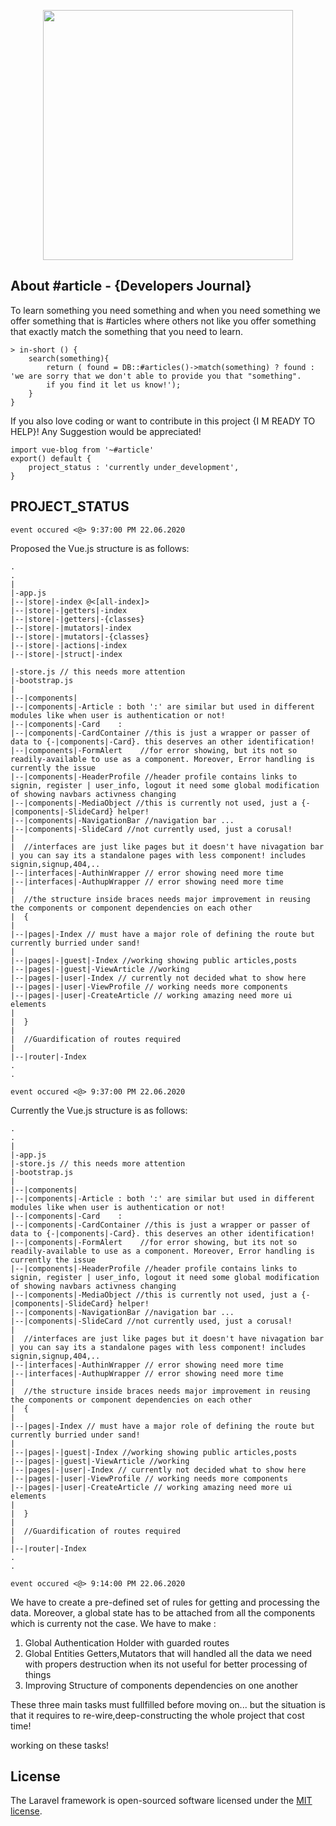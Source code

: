 <p align="center"><img src="https://git.hashmater.com/repository/vue-blog/images_public/readme_logo.png" width="400"></p>


## About #article - {Developers Journal}

To learn something you need something and when you need something we offer something that is #articles where others not like you offer something that exactly match the something that you need to learn. 
```
> in-short () {
    search(something){
        return ( found = DB::#articles()->match(something) ? found : 'we are sorry that we don't able to provide you that "something".
        if you find it let us know!'); 
    }
} 
```
If you also love coding or want to contribute in this project {I M READY TO HELP}!
Any Suggestion would be appreciated!

```
import vue-blog from '~#article'
export() default {
    project_status : 'currently under_development',
}
```
## PROJECT_STATUS
```
event occured <@> 9:37:00 PM 22.06.2020
```
Proposed the Vue.js structure is as follows:
```
.
.
|
|-app.js
|--|store|-index @<[all-index]>
|--|store|-|getters|-index
|--|store|-|getters|-{classes}
|--|store|-|mutators|-index
|--|store|-|mutators|-{classes}
|--|store|-|actions|-index
|--|store|-|struct|-index

|-store.js // this needs more attention
|-bootstrap.js
|
|--|components|
|--|components|-Article : both ':' are similar but used in different modules like when user is authentication or not!
|--|components|-Card    :
|--|components|-CardContainer //this is just a wrapper or passer of data to {-|components|-Card}. this deserves an other identification!
|--|components|-FormAlert    //for error showing, but its not so readily-available to use as a component. Moreover, Error handling is currently the issue
|--|components|-HeaderProfile //header profile contains links to signin, register | user_info, logout it need some global modification of showing navbars activness changing
|--|components|-MediaObject //this is currently not used, just a {-|components|-SlideCard} helper!
|--|components|-NavigationBar //navigation bar ...
|--|components|-SlideCard //not currently used, just a corusal!
|
|  //interfaces are just like pages but it doesn't have nivagation bar | you can say its a standalone pages with less component! includes signin,signup,404,..
|--|interfaces|-AuthinWrapper // error showing need more time 
|--|interfaces|-AuthupWrapper // error showing need more time
|
|  //the structure inside braces needs major improvement in reusing the components or component dependencies on each other
|  {
|
|--|pages|-Index // must have a major role of defining the route but currently burried under sand!
|
|--|pages|-|guest|-Index //working showing public articles,posts
|--|pages|-|guest|-ViewArticle //working 
|--|pages|-|user|-Index // currently not decided what to show here
|--|pages|-|user|-ViewProfile // working needs more components 
|--|pages|-|user|-CreateArticle // working amazing need more ui elements 
|  
|  }
|
|  //Guardification of routes required
|
|--|router|-Index
.
.
```

```
event occured <@> 9:37:00 PM 22.06.2020
```
Currently the Vue.js structure is as follows:
```
.
.
|
|-app.js
|-store.js // this needs more attention
|-bootstrap.js
|
|--|components|
|--|components|-Article : both ':' are similar but used in different modules like when user is authentication or not!
|--|components|-Card    :
|--|components|-CardContainer //this is just a wrapper or passer of data to {-|components|-Card}. this deserves an other identification!
|--|components|-FormAlert    //for error showing, but its not so readily-available to use as a component. Moreover, Error handling is currently the issue
|--|components|-HeaderProfile //header profile contains links to signin, register | user_info, logout it need some global modification of showing navbars activness changing
|--|components|-MediaObject //this is currently not used, just a {-|components|-SlideCard} helper!
|--|components|-NavigationBar //navigation bar ...
|--|components|-SlideCard //not currently used, just a corusal!
|
|  //interfaces are just like pages but it doesn't have nivagation bar | you can say its a standalone pages with less component! includes signin,signup,404,..
|--|interfaces|-AuthinWrapper // error showing need more time 
|--|interfaces|-AuthupWrapper // error showing need more time
|
|  //the structure inside braces needs major improvement in reusing the components or component dependencies on each other
|  {
|
|--|pages|-Index // must have a major role of defining the route but currently burried under sand!
|
|--|pages|-|guest|-Index //working showing public articles,posts
|--|pages|-|guest|-ViewArticle //working 
|--|pages|-|user|-Index // currently not decided what to show here
|--|pages|-|user|-ViewProfile // working needs more components 
|--|pages|-|user|-CreateArticle // working amazing need more ui elements 
|  
|  }
|
|  //Guardification of routes required
|
|--|router|-Index
.
.
```
```
event occured <@> 9:14:00 PM 22.06.2020
```

We have to create a pre-defined set of rules for getting and processing the data. Moreover, a global state has to be attached from all the components which is currenty not the case. We have to make :
1. Global Authentication Holder with guarded routes
2. Global Entities Getters,Mutators that will handled all the data we need with propers destruction when its not useful for better processing of things 
3. Improving Structure of components dependencies on one another

These three main tasks must fullfilled before moving on... but the situation is that it requires to re-wire,deep-constructing the whole project that cost time!

working on these tasks!

## License

The Laravel framework is open-sourced software licensed under the [MIT license](https://opensource.org/licenses/MIT).
